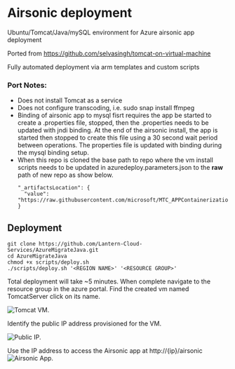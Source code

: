 # Airsonic deployment 
Ubuntu/Tomcat/Java/mySQL environment for Azure airsonic app deployment


Ported from https://github.com/selvasingh/tomcat-on-virtual-machine

Fully automated deployment via arm templates and custom scripts

### Port Notes:

* Does not install Tomcat as a service
* Does not configure transcoding, i.e. sudo snap install ffmpeg
* Binding of airsonic app to mysql fisrt requires the app be started to create a .properties file, stopped, then the .properties needs to be updated with jndi binding.  At the end of the airsonic install, the app is started then stopped to create this file using a 30 second wait period between operations.  The properties file is updated with binding during the mysql binding setup.
* When this repo is cloned the base path to repo where the vm install scripts needs to be updated in azuredeploy.parameters.json to the **raw** path of new repo as show below.
    ```
    "_artifactsLocation": {
      "value": "https://raw.githubusercontent.com/microsoft/MTC_APPContainerization/main/Java%20Containerization/scripts/vm/"
    }
    ```

## Deployment

    git clone https://github.com/Lantern-Cloud-Services/AzureMigrateJava.git
    cd AzureMigrateJava
    chmod +x scripts/deploy.sh
    ./scripts/deploy.sh '<REGION NAME>' '<RESOURCE GROUP>'

Total deployment will take ~5 minutes.  When complete navigate to the resource group in the azure portal.  Find the created vm named TomcatServer click on its name.  

![Tomcat VM.](https://raw.githubusercontent.com/microsoft/MTC_APPContainerization/main/media/server.jpg)

Identify the public IP address provisioned for the VM.

![Public IP.](https://raw.githubusercontent.com/microsoft/MTC_APPContainerization/main/media/ip.jpg)

Use the IP address to access the Airsonic app at http://{ip}/airsonic
![Airsonic App.](https://raw.githubusercontent.com/microsoft/MTC_APPContainerization/main/media/app.jpg)
